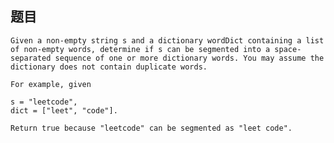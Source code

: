 ## 题目
    Given a non-empty string s and a dictionary wordDict containing a list of non-empty words, determine if s can be segmented into a space-separated sequence of one or more dictionary words. You may assume the dictionary does not contain duplicate words.

    For example, given

    s = "leetcode",
    dict = ["leet", "code"].

    Return true because "leetcode" can be segmented as "leet code".
